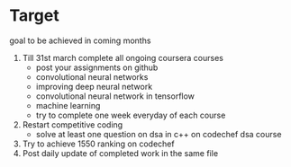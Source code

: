 # Target
goal to be achieved in coming months

1. Till 31st march complete all ongoing coursera courses
   - post your assignments on github
   - convolutional neural networks
   - improving deep neural network
   - convolutional neural network in tensorflow
   - machine learning
   - try to complete one week everyday of each course
2. Restart competitive coding
   - solve at least one question on dsa in c++ on codechef dsa course
3. Try to achieve 1550 ranking on codechef
4. Post daily update of completed work in the same file
